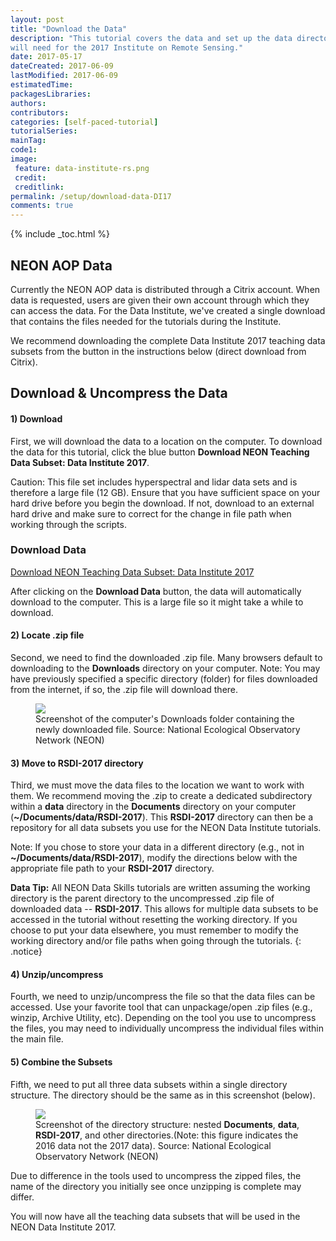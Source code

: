 ```yaml
---
layout: post
title: "Download the Data"
description: "This tutorial covers the data and set up the data directory you 
will need for the 2017 Institute on Remote Sensing."
date: 2017-05-17
dateCreated: 2017-06-09
lastModified: 2017-06-09
estimatedTime: 
packagesLibraries:
authors: 
contributors:
categories: [self-paced-tutorial]
tutorialSeries: 
mainTag: 
code1: 
image:
 feature: data-institute-rs.png
 credit:
 creditlink:
permalink: /setup/download-data-DI17
comments: true
---
```



{% include _toc.html %}

## NEON AOP Data 

Currently the NEON AOP data is distributed through a Citrix account. When data 
is requested, users are given their own account through which they can access the
data. For the Data Institute, we've created a single download that contains the
files needed for the tutorials during the Institute. 

We recommend downloading the complete Data Institute 2017 teaching data subsets 
from the button in the instructions below (direct download from Citrix). 


## Download & Uncompress the Data

#### 1) Download
First, we will download the data to a location on the computer. To download the 
data for this tutorial, click the blue button **Download NEON Teaching Data 
Subset: Data Institute 2017**. 

Caution: This file set includes hyperspectral and lidar data sets and is therefore
a large file (12 GB).  Ensure that you have sufficient space on your hard drive 
before you begin the download.  If not, download to an external hard drive and 
make sure to correct for the change in file path when working through the scripts.

<div id="objectives" markdown="1">


### Download Data

 <a href="https://neondata.sharefile.com/d-sf1eb1e9c5174760a" class="btn btn-success">
Download NEON Teaching Data Subset: Data Institute 2017</a>

</div>

After clicking on the **Download Data** button, the data will automatically 
download to the computer. This is a large file so it might take a while to 
download. 

#### 2) Locate .zip file
Second, we need to find the downloaded .zip file. Many browsers default to 
downloading to the **Downloads** directory on your computer. 
Note: You may have previously specified a specific directory (folder) for files
downloaded from the internet, if so, the .zip file will download there. 

<figure>
	 <a href="{{ site.baseurl }}/images/pre-institute-content/pre-institute0-setup/DI16-Download_AllSets.png">
	 <img src="{{ site.baseurl }}/images/pre-institute-content/pre-institute0-setup/DI16-Download_AllSets.png"></a>
	 <figcaption> Screenshot of the computer's Downloads folder containing the
	 newly downloaded file. Source: National Ecological
	 Observatory Network (NEON) 
	 </figcaption>
</figure> 

#### 3) Move to **RSDI-2017** directory
Third, we must move the data files to the location we want to work with them. 
We recommend moving the .zip to create a dedicated subdirectory within a 
**data** directory in the **Documents** directory on your computer 
(**~/Documents/data/RSDI-2017**). This **RSDI-2017** directory can then be a repository for all data subsets you use 
for the NEON Data Institute tutorials. 

Note: If you chose to store your data in 
a different directory (e.g., not in **~/Documents/data/RSDI-2017**), modify 
the directions below with the appropriate file path to your **RSDI-2017** 
directory. 


<i class="fa fa-star"></i> **Data Tip:** All NEON Data Skills tutorials are
written assuming the working directory is the parent directory to the 
uncompressed .zip file of downloaded data -- **RSDI-2017**. This allows for multiple data 
subsets to be accessed in the tutorial without resetting the working directory. 
If you choose to put your data elsewhere, you must remember to modify the working 
directory and/or file paths when going through the tutorials. 
{: .notice}

#### 4) Unzip/uncompress
Fourth, we need to unzip/uncompress the file so that the data files can be 
accessed. Use your favorite tool that can unpackage/open .zip files (e.g.,
winzip, Archive Utility, etc). Depending on the tool you use to uncompress the files,
you may need to individually uncompress the individual files within the main file. 


#### 5) Combine the Subsets
Fifth, we need to put all three data subsets within a single directory structure. 
The directory should be the same as in this screenshot (below). 

<figure>
	 <a href="{{ site.baseurl }}/images/pre-institute-content/pre-institute0-setup/AllSets_FileStructureScreenShot.png">
	 <img src="{{ site.baseurl }}/images/pre-institute-content/pre-institute0-setup/AllSets_FileStructureScreenShot.png"></a>
	 <figcaption> Screenshot of the <b></b> directory structure: nested 
	 <b>Documents</b>, <b>data</b>, <b>RSDI-2017</b>, and other 
	 directories.(Note: this figure indicates the 2016 data not the 2017 data). Source: National Ecological Observatory Network
	 (NEON) 
	 </figcaption>
</figure> 

Due to difference in the tools used to uncompress the zipped files, the name of 
the directory you initially see once unzipping is complete may differ. 

You will now have all the teaching data subsets that will be used in the NEON
Data Institute 2017. 
